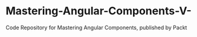 # Mastering-Angular-Components-V-
Code Repository for Mastering Angular Components, published by Packt
